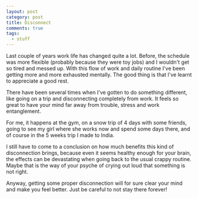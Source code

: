 ```yaml
---
layout: post
category: post
title: Disconnect
comments: true
tags:
  - stuff
---
```


Last couple of years work life has changed quite a lot. Before, the schedule
was more flexible (probably because they were toy jobs) and I wouldn't get so
tired and messed up. With this flow of work and daily routine I've been
getting more and more exhausted mentally. The good thing is that I've learnt to
appreciate a good rest.

There have been several times when I've gotten to do something different, like
going on a trip and disconnecting completely from work. It feels so great to
have your mind far away from trouble, stress and work entanglement.

For me, it happens at the gym, on a snow trip of 4 days with some friends,
going to see my girl where she works now and spend some days there, and of
course in the 5 weeks trip I made to India.

I still have to come to a conclusion on how much benefits this kind of
disconnection brings, because even it seems healthy enough for your brain,
the effects can be devastating when going back to the usual crappy routine.
Maybe that is the way of your psyche of crying out loud that something is not
right.

Anyway, getting some proper disconnection will for sure clear your mind and
make you feel better. Just be careful to not stay there forever!

